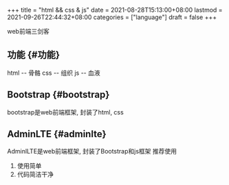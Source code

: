+++
title = "html && css & js"
date = 2021-08-28T15:13:00+08:00
lastmod = 2021-09-26T22:44:32+08:00
categories = ["language"]
draft = false
+++

web前端三剑客

<!--more-->


## 功能 {#功能}

html -- 骨骼
css  -- 组织
js   -- 血液


## Bootstrap {#bootstrap}

bootstrap是web前端框架, 封装了html, css


## AdminLTE {#adminlte}

AdminlLTE是web前端框架, 封装了Bootstrap和js框架
推荐使用

1.  使用简单
2.  代码简洁干净